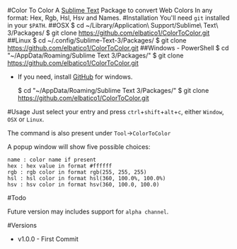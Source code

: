 #Color To Color
A [Sublime Text][] Package to convert Web Colors In any format: Hex, Rgb, Hsl, Hsv and Names.
#Installation
You'll need `git` installed in your `$PATH`.
##OSX
    $ cd ~/Library/Application\ Support/Sublime\ Text\ 3/Packages/
    $ git clone https://github.com/elbatico1/ColorToColor.git
##Linux
    $ cd ~/.config/Sublime-Text-3/Packages/
    $ git clone https://github.com/elbatico1/ColorToColor.git
##Windows - PowerShell
    $ cd "~/AppData/Roaming/Sublime Text 3/Packages/"
    $ git clone https://github.com/elbatico1/ColorToColor.git
- If you need, install [GitHub][] for windows.

    $ cd "~/AppData/Roaming/Sublime Text 3/Packages/"
    $ git clone https://github.com/elbatico1/ColorToColor.git

#Usage
Just select your entry and press `ctrl`+`shift`+`alt`+`c`, either `Window`, `OSX` or `Linux`.

The command is also present under `Tool`->`ColorToColor`

A popup window will show five possible choices:

    name : color name if present
    hex : hex value in format #ffffff
    rgb : rgb color in format rgb(255, 255, 255)
    hsl : hsl color in format hsl(360, 100.0%, 100.0%)
    hsv : hsv color in format hsv(360, 100.0, 100.0)

#Todo

Future version may includes support for `alpha channel`.

  [Sublime Text]: http://www.sublimetext.com/
  [Package Control]: https://sublime.wbond.net/installation
  [GitHub]: https://windows.github.com/
#Versions
- v1.0.0 - First Commit
